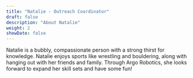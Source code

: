 ```yaml
---
title: "Natalie - Outreach Coordinator"
draft: false
description: "About Natalie"
weight: 2
showDate: false
---
```


Natalie is a bubbly, compassionate person with a strong thirst for knowledge. Natalie enjoys sports like wrestling and bouldering, along with hanging out with her friends and family. Through Argo Robotics, she looks forward to expand her skill sets and have some fun!
